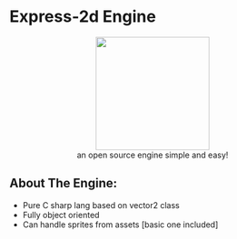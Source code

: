 # Express-2d Engine</br> 
<p align="center">
<img src=https://user-images.githubusercontent.com/26097164/139533903-02945f3a-cef0-4297-b336-634d9f1c430e.png width="200" height="200" />
</br>  an open source engine simple and easy!
</p>

<!-- ABOUT THE PROJECT -->
## About The Engine:</br>
* Pure C sharp lang based on vector2 class 
* Fully object oriented
* Can handle sprites from assets [basic one included]
